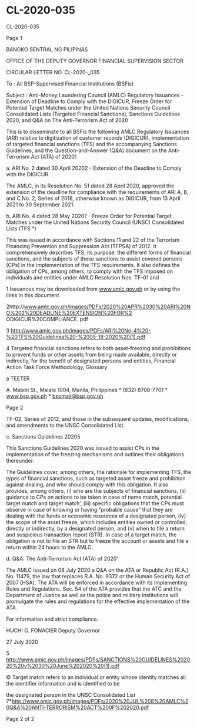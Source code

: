 # CL-2020-035

CL-2020-035

Page 1

BANGKO SENTRAL NG PILIPINAS

OFFICE OF THE DEPUTY GOVERNOR FINANCIAL SUPERVISION SECTOR

CIRCULAR LETTER NO. CL-2020-_035

To : All BSP-Supervised Financial Institutions (BSFis)

Subject : Anti-Money Laundering Council (AMLC) Regulatory Issuances - Extension of Deadline to Comply with the DIGICUR, Freeze Order for Potential Target Matches under the United Nations Security Council Consolidated Lists (Targeted Financial Sanctions), Sanctions Guidelines 2020, and Q&A on The Anti-Terrorism Act of 2020

This is to disseminate to all BSFis the following AMLC Regulatory Issuances (ARI) relative to digitization of customer records (DIGICUR), implementation of targeted financial sanctions (TFS) and the accompanying Sanctions Guidelines, and the Question-and-Answer (Q&A) document on the Anti-Terrorism Act (ATA) of 2020!:

a. ARI No. 2 dated 30 April 20202 - Extension of the Deadline to Comply with the DIGICUR

The AMLC, in its Resolution No. 51 dated 28 April 2020, approved the extension of the deadline for compliance with the requirements of ARI A, B, and C No. 2, Series of 2018, otherwise known as DIGICUR, from 13 April 2021 to 30 September 2021.

b. ARI No. 4 dated 28 May 2020? - Freeze Order for Potential Target Matches under the United Nations Security Council (UNSC) Consolidated Lists (TFS *)

This was issued in accordance with Sections 11 and 22 of the Terrorism Financing Prevention and Suppression Act (TFPSA) of 2012. It comprehensively describes TFS, its purpose, the different forms of financial sanctions, and the subjects of these sanctions to assist covered persons (CPs) in the implementation of the TFS requirements. It also defines the obligation of CPs, among others, to comply with the TFS imposed on individuals and entities under AMLC Resolution Nos. TF-01 and

1 Issuances may be downloaded from www.amlc.gov.ph or by using the links in this document

2http://www.amlc.gov.ph/images/PDFs/2020%20APR%2030%20ARI%20NO%202%20DEADLINE%20EXTENSION%20FOR%2 ODIGICUR%20COMPLIANCE. pdf

3 http://www.amic.gov.ph/images/PDFs/ARI%20No-4%20-%20TFS%20Guidelines%20-%2005-18-2020%20(1).pdf

4 Targeted financial sanctions refers to both asset-freezing and prohibitions to prevent funds or other assets from being made available, directly or indirectly, for the benefit of designated persons and entities, Financial Action Task Force Methodology, Glossary

a TEETER

A. Mabini St., Malate 1004, Manila, Philippines * (632) 8708-7701 * www.bsp.gov.ph * bspmail@bsp.gov.ph

Page 2

TF-02, Series of 2012, and those in the subsequent updates, modifications, and amendments to the UNSC Consolidated List.

c. Sanctions Guidelines 20205

This Sanctions Guidelines 2020 was issued to assist CPs in the implementation of the freezing mechanisms and outlines their obligations thereunder.

The Guidelines cover, among others, the rationale for implementing TFS, the types of financial sanctions, such as targeted asset freeze and prohibition against dealing, and who should comply with this obligation. It also provides, among others, (i) who are the subjects of financial sanctions, (ii) guidance to CPs on actions to be taken in case of name match, potential target match and target match’, (iii) specific obligations that the CPs must observe in case of knowing or having “probable cause” that they are dealing with the funds or economic resources of a designated person, (iv) the scope of the asset freeze, which includes entities owned or controlled, directly or indirectly, by a designated person, and (v) when to file a return and suspicious transaction report (STR). In case of a target match, the obligation is not to file an STR but to freeze the account or assets and file a return within 24 hours to the AMLC.

d. Q&A: The Anti-Terrorism Act (ATA) of 2020’

The AMLC issued on 08 July 2020 a Q&A on the ATA or Republic Act (R.A.} No. 11479, the law that replaces R.A. No. 9372 or the Human Security Act of 2007 (HSA). The ATA will be enforced in accordance with its Implementing Rules and Regulations. Sec. 54 of the ATA provides that the ATC and the Department of Justice as well as the police and military institutions will promulgate the rules and regulations for the effective implementation of the ATA.

For information and strict compliance.

HUCHI G. FONACIER Deputy Governor

27 July 2020

5 http://www.amic.gov.ph/images/PDFs/SANCTIONS%20GUIDELINES%202020%20v%2030%20June%202020%20(1).pdf

© Target match refers to an individual or entity whose identity matches all the identifier information and is identified to be

the designated person in the UNSC Consolidated List 7*http://www.amic.gov.ph/images/PDFs/2020%20JUL%208%20AMLC%20Q&A%20ANTI-TERRORISM%20ACT%200F%202020.pdf

Page 2 of 2
